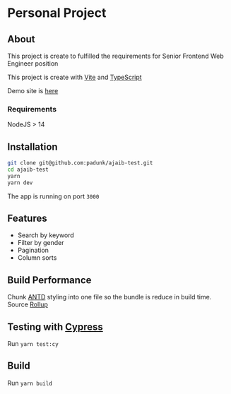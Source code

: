 # Personal Project

## About

This project is create to fulfilled the requirements for Senior Frontend Web Engineer position

This project is create with [Vite](https://vitejs.dev) and [TypeScript](https://typescriptlang.org)

Demo site is [here](https://ajaib-test-ten.vercel.app/)

### Requirements

NodeJS > 14

## Installation

```bash
git clone git@github.com:padunk/ajaib-test.git
cd ajaib-test
yarn
yarn dev
```

The app is running on port `3000`

## Features

- Search by keyword
- Filter by gender
- Pagination
- Column sorts

## Build Performance

Chunk [ANTD](https://ant.design) styling into one file so the bundle is reduce in build time.
Source [Rollup](https://rollupjs.org/guide/en/#outputmanualchunks)

## Testing with [Cypress](https://cypress.io)

Run `yarn test:cy`

## Build

Run `yarn build`
